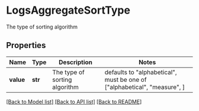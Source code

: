 # LogsAggregateSortType

The type of sorting algorithm

## Properties
Name | Type | Description | Notes
------------ | ------------- | ------------- | -------------
**value** | **str** | The type of sorting algorithm | defaults to "alphabetical",  must be one of ["alphabetical", "measure", ]

[[Back to Model list]](README.md#documentation-for-models) [[Back to API list]](README.md#documentation-for-api-endpoints) [[Back to README]](README.md)


